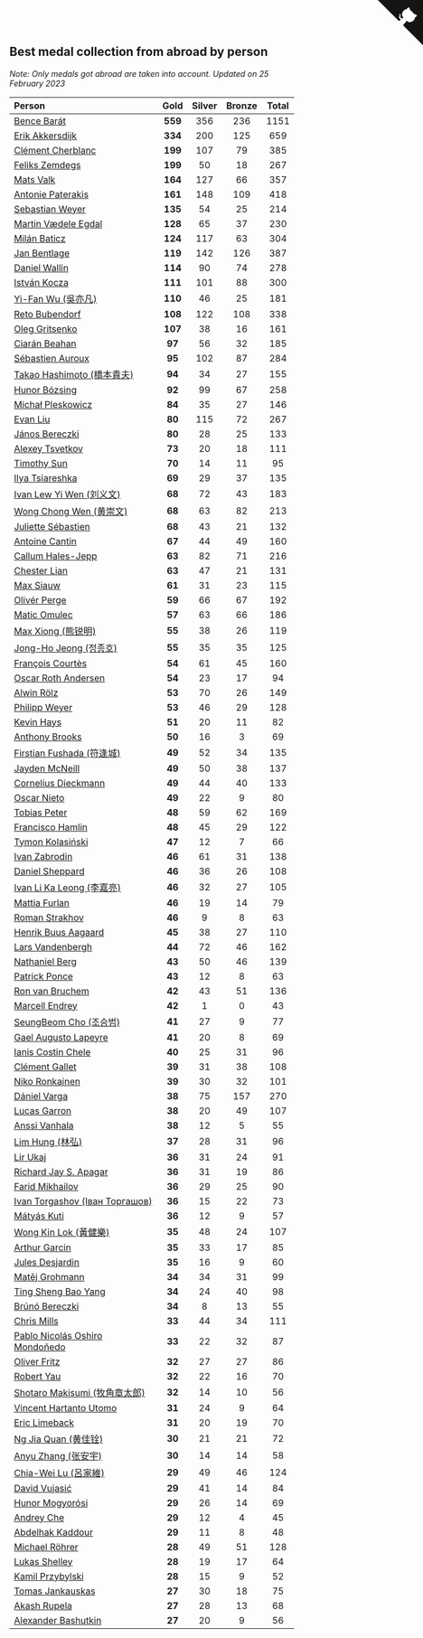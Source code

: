 ## Best medal collection from abroad by person

*Note: Only medals got abroad are taken into account.*
*Updated on 25 February 2023*

| Person | Gold | Silver | Bronze | Total |
| :--- | :--: | :--: | :--: | :--: |
| [Bence Barát](https://www.worldcubeassociation.org/persons/2008BARA01) | **559** | 356 | 236 | 1151 |
| [Erik Akkersdijk](https://www.worldcubeassociation.org/persons/2005AKKE01) | **334** | 200 | 125 | 659 |
| [Clément Cherblanc](https://www.worldcubeassociation.org/persons/2014CHER05) | **199** | 107 | 79 | 385 |
| [Feliks Zemdegs](https://www.worldcubeassociation.org/persons/2009ZEMD01) | **199** | 50 | 18 | 267 |
| [Mats Valk](https://www.worldcubeassociation.org/persons/2007VALK01) | **164** | 127 | 66 | 357 |
| [Antonie Paterakis](https://www.worldcubeassociation.org/persons/2012PATE01) | **161** | 148 | 109 | 418 |
| [Sebastian Weyer](https://www.worldcubeassociation.org/persons/2010WEYE02) | **135** | 54 | 25 | 214 |
| [Martin Vædele Egdal](https://www.worldcubeassociation.org/persons/2013EGDA02) | **128** | 65 | 37 | 230 |
| [Milán Baticz](https://www.worldcubeassociation.org/persons/2005BATI01) | **124** | 117 | 63 | 304 |
| [Jan Bentlage](https://www.worldcubeassociation.org/persons/2010BENT01) | **119** | 142 | 126 | 387 |
| [Daniel Wallin](https://www.worldcubeassociation.org/persons/2013WALL03) | **114** | 90 | 74 | 278 |
| [István Kocza](https://www.worldcubeassociation.org/persons/2005KOCZ01) | **111** | 101 | 88 | 300 |
| [Yi-Fan Wu (吳亦凡)](https://www.worldcubeassociation.org/persons/2010WUIF01) | **110** | 46 | 25 | 181 |
| [Reto Bubendorf](https://www.worldcubeassociation.org/persons/2012BUBE01) | **108** | 122 | 108 | 338 |
| [Oleg Gritsenko](https://www.worldcubeassociation.org/persons/2011GRIT01) | **107** | 38 | 16 | 161 |
| [Ciarán Beahan](https://www.worldcubeassociation.org/persons/2012BEAH01) | **97** | 56 | 32 | 185 |
| [Sébastien Auroux](https://www.worldcubeassociation.org/persons/2008AURO01) | **95** | 102 | 87 | 284 |
| [Takao Hashimoto (橋本貴夫)](https://www.worldcubeassociation.org/persons/2007HASH01) | **94** | 34 | 27 | 155 |
| [Hunor Bózsing](https://www.worldcubeassociation.org/persons/2009BOZS01) | **92** | 99 | 67 | 258 |
| [Michał Pleskowicz](https://www.worldcubeassociation.org/persons/2009PLES01) | **84** | 35 | 27 | 146 |
| [Evan Liu](https://www.worldcubeassociation.org/persons/2009LIUE01) | **80** | 115 | 72 | 267 |
| [János Bereczki](https://www.worldcubeassociation.org/persons/2018BERE01) | **80** | 28 | 25 | 133 |
| [Alexey Tsvetkov](https://www.worldcubeassociation.org/persons/2017TSVE02) | **73** | 20 | 18 | 111 |
| [Timothy Sun](https://www.worldcubeassociation.org/persons/2007SUNT01) | **70** | 14 | 11 | 95 |
| [Ilya Tsiareshka](https://www.worldcubeassociation.org/persons/2012TERE01) | **69** | 29 | 37 | 135 |
| [Ivan Lew Yi Wen (刘义文)](https://www.worldcubeassociation.org/persons/2012WENI01) | **68** | 72 | 43 | 183 |
| [Wong Chong Wen (黄崇文)](https://www.worldcubeassociation.org/persons/2014WENW01) | **68** | 63 | 82 | 213 |
| [Juliette Sébastien](https://www.worldcubeassociation.org/persons/2014SEBA01) | **68** | 43 | 21 | 132 |
| [Antoine Cantin](https://www.worldcubeassociation.org/persons/2010CANT02) | **67** | 44 | 49 | 160 |
| [Callum Hales-Jepp](https://www.worldcubeassociation.org/persons/2012HALE01) | **63** | 82 | 71 | 216 |
| [Chester Lian](https://www.worldcubeassociation.org/persons/2009LIAN03) | **63** | 47 | 21 | 131 |
| [Max Siauw](https://www.worldcubeassociation.org/persons/2017SIAU02) | **61** | 31 | 23 | 115 |
| [Olivér Perge](https://www.worldcubeassociation.org/persons/2007PERG01) | **59** | 66 | 67 | 192 |
| [Matic Omulec](https://www.worldcubeassociation.org/persons/2010OMUL02) | **57** | 63 | 66 | 186 |
| [Max Xiong (熊锐明)](https://www.worldcubeassociation.org/persons/2015XION03) | **55** | 38 | 26 | 119 |
| [Jong-Ho Jeong (정종호)](https://www.worldcubeassociation.org/persons/2008JONG03) | **55** | 35 | 35 | 125 |
| [François Courtès](https://www.worldcubeassociation.org/persons/2008COUR01) | **54** | 61 | 45 | 160 |
| [Oscar Roth Andersen](https://www.worldcubeassociation.org/persons/2008ANDE02) | **54** | 23 | 17 | 94 |
| [Alwin Rölz](https://www.worldcubeassociation.org/persons/2016ROLZ01) | **53** | 70 | 26 | 149 |
| [Philipp Weyer](https://www.worldcubeassociation.org/persons/2010WEYE01) | **53** | 46 | 29 | 128 |
| [Kevin Hays](https://www.worldcubeassociation.org/persons/2009HAYS01) | **51** | 20 | 11 | 82 |
| [Anthony Brooks](https://www.worldcubeassociation.org/persons/2008SEAR01) | **50** | 16 | 3 | 69 |
| [Firstian Fushada (符逢城)](https://www.worldcubeassociation.org/persons/2015FUSH01) | **49** | 52 | 34 | 135 |
| [Jayden McNeill](https://www.worldcubeassociation.org/persons/2012MCNE01) | **49** | 50 | 38 | 137 |
| [Cornelius Dieckmann](https://www.worldcubeassociation.org/persons/2009DIEC01) | **49** | 44 | 40 | 133 |
| [Oscar Nieto](https://www.worldcubeassociation.org/persons/2014NIET03) | **49** | 22 | 9 | 80 |
| [Tobias Peter](https://www.worldcubeassociation.org/persons/2014PETE03) | **48** | 59 | 62 | 169 |
| [Francisco Hamlin](https://www.worldcubeassociation.org/persons/2012HAML01) | **48** | 45 | 29 | 122 |
| [Tymon Kolasiński](https://www.worldcubeassociation.org/persons/2016KOLA02) | **47** | 12 | 7 | 66 |
| [Ivan Zabrodin](https://www.worldcubeassociation.org/persons/2012ZABR01) | **46** | 61 | 31 | 138 |
| [Daniel Sheppard](https://www.worldcubeassociation.org/persons/2009SHEP01) | **46** | 36 | 26 | 108 |
| [Ivan Li Ka Leong (李嘉亮)](https://www.worldcubeassociation.org/persons/2015LEON02) | **46** | 32 | 27 | 105 |
| [Mattia Furlan](https://www.worldcubeassociation.org/persons/2013FURL01) | **46** | 19 | 14 | 79 |
| [Roman Strakhov](https://www.worldcubeassociation.org/persons/2012STRA02) | **46** | 9 | 8 | 63 |
| [Henrik Buus Aagaard](https://www.worldcubeassociation.org/persons/2006BUUS01) | **45** | 38 | 27 | 110 |
| [Lars Vandenbergh](https://www.worldcubeassociation.org/persons/2003VAND01) | **44** | 72 | 46 | 162 |
| [Nathaniel Berg](https://www.worldcubeassociation.org/persons/2012BERG04) | **43** | 50 | 46 | 139 |
| [Patrick Ponce](https://www.worldcubeassociation.org/persons/2012PONC02) | **43** | 12 | 8 | 63 |
| [Ron van Bruchem](https://www.worldcubeassociation.org/persons/2003BRUC01) | **42** | 43 | 51 | 136 |
| [Marcell Endrey](https://www.worldcubeassociation.org/persons/2007ENDR01) | **42** | 1 | 0 | 43 |
| [SeungBeom Cho (조승범)](https://www.worldcubeassociation.org/persons/2012CHOS01) | **41** | 27 | 9 | 77 |
| [Gael Augusto Lapeyre](https://www.worldcubeassociation.org/persons/2018LAPE01) | **41** | 20 | 8 | 69 |
| [Ianis Costin Chele](https://www.worldcubeassociation.org/persons/2021CHEL01) | **40** | 25 | 31 | 96 |
| [Clément Gallet](https://www.worldcubeassociation.org/persons/2004GALL02) | **39** | 31 | 38 | 108 |
| [Niko Ronkainen](https://www.worldcubeassociation.org/persons/2010RONK01) | **39** | 30 | 32 | 101 |
| [Dániel Varga](https://www.worldcubeassociation.org/persons/2008VARG01) | **38** | 75 | 157 | 270 |
| [Lucas Garron](https://www.worldcubeassociation.org/persons/2006GARR01) | **38** | 20 | 49 | 107 |
| [Anssi Vanhala](https://www.worldcubeassociation.org/persons/2005VANH01) | **38** | 12 | 5 | 55 |
| [Lim Hung (林弘)](https://www.worldcubeassociation.org/persons/2016HUNG08) | **37** | 28 | 31 | 96 |
| [Lir Ukaj](https://www.worldcubeassociation.org/persons/2016UKAJ01) | **36** | 31 | 24 | 91 |
| [Richard Jay S. Apagar](https://www.worldcubeassociation.org/persons/2010APAG01) | **36** | 31 | 19 | 86 |
| [Farid Mikhailov](https://www.worldcubeassociation.org/persons/2015MIKH04) | **36** | 29 | 25 | 90 |
| [Ivan Torgashov (Іван Торгашов)](https://www.worldcubeassociation.org/persons/2011TORG01) | **36** | 15 | 22 | 73 |
| [Mátyás Kuti](https://www.worldcubeassociation.org/persons/2006KUTI01) | **36** | 12 | 9 | 57 |
| [Wong Kin Lok (黃健樂)](https://www.worldcubeassociation.org/persons/2014LOKW01) | **35** | 48 | 24 | 107 |
| [Arthur Garcin](https://www.worldcubeassociation.org/persons/2014GARC27) | **35** | 33 | 17 | 85 |
| [Jules Desjardin](https://www.worldcubeassociation.org/persons/2010DESJ01) | **35** | 16 | 9 | 60 |
| [Matěj Grohmann](https://www.worldcubeassociation.org/persons/2015GROH02) | **34** | 34 | 31 | 99 |
| [Ting Sheng Bao Yang](https://www.worldcubeassociation.org/persons/2008BAOY01) | **34** | 24 | 40 | 98 |
| [Brúnó Bereczki](https://www.worldcubeassociation.org/persons/2008BERE01) | **34** | 8 | 13 | 55 |
| [Chris Mills](https://www.worldcubeassociation.org/persons/2014MILL04) | **33** | 44 | 34 | 111 |
| [Pablo Nicolás Oshiro Mondoñedo](https://www.worldcubeassociation.org/persons/2010MOND01) | **33** | 22 | 32 | 87 |
| [Oliver Fritz](https://www.worldcubeassociation.org/persons/2014FRIT02) | **32** | 27 | 27 | 86 |
| [Robert Yau](https://www.worldcubeassociation.org/persons/2009YAUR01) | **32** | 22 | 16 | 70 |
| [Shotaro Makisumi (牧角章太郎)](https://www.worldcubeassociation.org/persons/2003MAKI01) | **32** | 14 | 10 | 56 |
| [Vincent Hartanto Utomo](https://www.worldcubeassociation.org/persons/2010UTOM01) | **31** | 24 | 9 | 64 |
| [Eric Limeback](https://www.worldcubeassociation.org/persons/2007LIME01) | **31** | 20 | 19 | 70 |
| [Ng Jia Quan (黄佳铨)](https://www.worldcubeassociation.org/persons/2015QUAN03) | **30** | 21 | 21 | 72 |
| [Anyu Zhang (张安宇)](https://www.worldcubeassociation.org/persons/2012ZHAN08) | **30** | 14 | 14 | 58 |
| [Chia-Wei Lu (呂家維)](https://www.worldcubeassociation.org/persons/2007LUCH01) | **29** | 49 | 46 | 124 |
| [David Vujasić](https://www.worldcubeassociation.org/persons/2015VUJA01) | **29** | 41 | 14 | 84 |
| [Hunor Mogyorósi](https://www.worldcubeassociation.org/persons/2015MOGY01) | **29** | 26 | 14 | 69 |
| [Andrey Che](https://www.worldcubeassociation.org/persons/2015CHEA01) | **29** | 12 | 4 | 45 |
| [Abdelhak Kaddour](https://www.worldcubeassociation.org/persons/2010KADD01) | **29** | 11 | 8 | 48 |
| [Michael Röhrer](https://www.worldcubeassociation.org/persons/2009ROHR01) | **28** | 49 | 51 | 128 |
| [Lukas Shelley](https://www.worldcubeassociation.org/persons/2016SHEL03) | **28** | 19 | 17 | 64 |
| [Kamil Przybylski](https://www.worldcubeassociation.org/persons/2016PRZY01) | **28** | 15 | 9 | 52 |
| [Tomas Jankauskas](https://www.worldcubeassociation.org/persons/2013JANK02) | **27** | 30 | 18 | 75 |
| [Akash Rupela](https://www.worldcubeassociation.org/persons/2012RUPE01) | **27** | 28 | 13 | 68 |
| [Alexander Bashutkin](https://www.worldcubeassociation.org/persons/2017BASH04) | **27** | 20 | 9 | 56 |


<a href="https://github.com/JustinTimeCuber/wca_statistics" class="github-corner" aria-label="View source on Github"><svg width="80" height="80" viewBox="0 0 250 250" style="fill:#151513; color:#fff; position: absolute; top: 0; border: 0; right: 0;" aria-hidden="true"><path d="M0,0 L115,115 L130,115 L142,142 L250,250 L250,0 Z"></path><path d="M128.3,109.0 C113.8,99.7 119.0,89.6 119.0,89.6 C122.0,82.7 120.5,78.6 120.5,78.6 C119.2,72.0 123.4,76.3 123.4,76.3 C127.3,80.9 125.5,87.3 125.5,87.3 C122.9,97.6 130.6,101.9 134.4,103.2" fill="currentColor" style="transform-origin: 130px 106px;" class="octo-arm"></path><path d="M115.0,115.0 C114.9,115.1 118.7,116.5 119.8,115.4 L133.7,101.6 C136.9,99.2 139.9,98.4 142.2,98.6 C133.8,88.0 127.5,74.4 143.8,58.0 C148.5,53.4 154.0,51.2 159.7,51.0 C160.3,49.4 163.2,43.6 171.4,40.1 C171.4,40.1 176.1,42.5 178.8,56.2 C183.1,58.6 187.2,61.8 190.9,65.4 C194.5,69.0 197.7,73.2 200.1,77.6 C213.8,80.2 216.3,84.9 216.3,84.9 C212.7,93.1 206.9,96.0 205.4,96.6 C205.1,102.4 203.0,107.8 198.3,112.5 C181.9,128.9 168.3,122.5 157.7,114.1 C157.9,116.9 156.7,120.9 152.7,124.9 L141.0,136.5 C139.8,137.7 141.6,141.9 141.8,141.8 Z" fill="currentColor" class="octo-body"></path></svg></a><style>.github-corner:hover .octo-arm{animation:octocat-wave 560ms ease-in-out}@keyframes octocat-wave{0%,100%{transform:rotate(0)}20%,60%{transform:rotate(-25deg)}40%,80%{transform:rotate(10deg)}}@media (max-width:500px){.github-corner:hover .octo-arm{animation:none}.github-corner .octo-arm{animation:octocat-wave 560ms ease-in-out}}</style>
